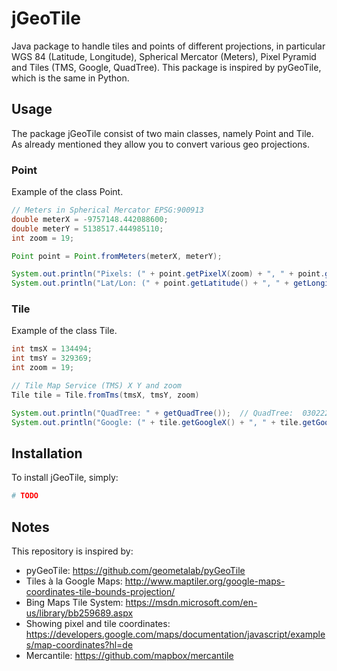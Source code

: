 # jGeoTile

Java package to handle tiles and points of different projections, in particular WGS 84 (Latitude, Longitude), Spherical Mercator (Meters), Pixel Pyramid and Tiles (TMS, Google, QuadTree). This package is inspired by pyGeoTile, which is the same in Python.

## Usage

The package jGeoTile consist of two main classes, namely Point and Tile.
As already mentioned they allow you to convert various geo projections.

### Point

Example of the class Point.

```java
// Meters in Spherical Mercator EPSG:900913
double meterX = -9757148.442088600;
double meterY = 5138517.444985110;
int zoom = 19;

Point point = Point.fromMeters(meterX, meterY);

System.out.println("Pixels: (" + point.getPixelX(zoom) + ", " + point.getPixelY(zoom) + ")"); // Pixels:  (34430592, 49899136)
System.out.println("Lat/Lon: (" + point.getLatitude() + ", " + getLongitude() + ")"); // Lat/Lon:  (41.84987190947754, -87.64995574951166)
```

### Tile

Example of the class Tile.

```java
int tmsX = 134494;
int tmsY = 329369;
int zoom = 19;

// Tile Map Service (TMS) X Y and zoom
Tile tile = Tile.fromTms(tmsX, tmsY, zoom)

System.out.println("QuadTree: " + getQuadTree());  // QuadTree:  0302222310303211330
System.out.println("Google: (" + tile.getGoogleX() + ", " + tile.getGoogleY() + ")");  // Google:  (134494, 194918)
```

## Installation

To install jGeoTile, simply:

```bash
# TODO
```

## Notes

This repository is inspired by:

 - pyGeoTile: https://github.com/geometalab/pyGeoTile
 - Tiles à la Google Maps: http://www.maptiler.org/google-maps-coordinates-tile-bounds-projection/
 - Bing Maps Tile System: https://msdn.microsoft.com/en-us/library/bb259689.aspx
 - Showing pixel and tile coordinates: https://developers.google.com/maps/documentation/javascript/examples/map-coordinates?hl=de
 - Mercantile: https://github.com/mapbox/mercantile
